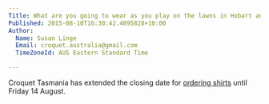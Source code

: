 ```yaml
---
Title: What are you going to wear as you play on the lawns in Hobart and Launceston?
Published: 2015-08-10T16:30:42.4895828+10:00
Author:
  Name: Susan Linge
  Email: croquet.australia@gmail.com
  TimeZoneId: AUS Eastern Standard Time

---
```

Croquet Tasmania has extended the closing date for [ordering shirts](http://www.thedufferstice.com/tournaments-by-category/gc/croquet-tasmania) until Friday 14 August.